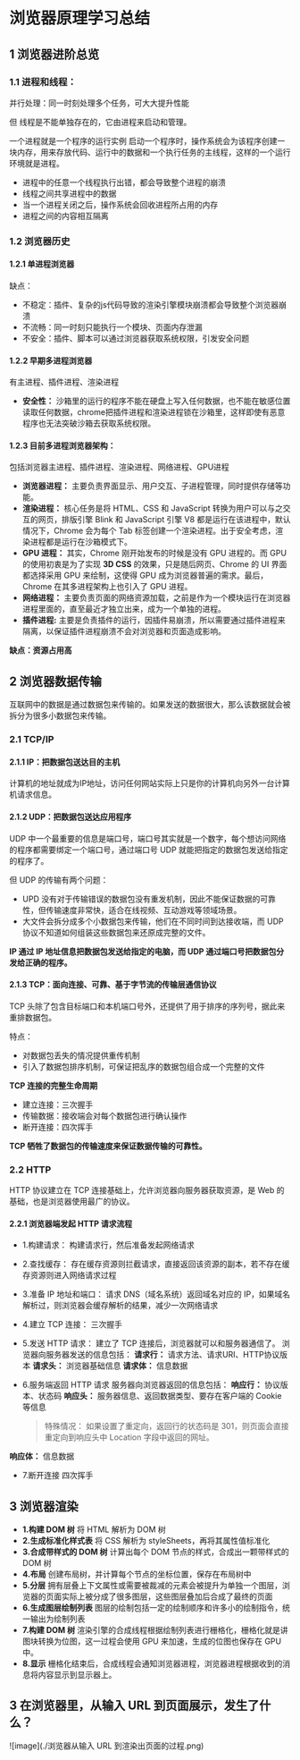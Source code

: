 # 浏览器原理学习总结
## 1 浏览器进阶总览
### 1.1 进程和线程：
并行处理：同一时刻处理多个任务，可大大提升性能

但 线程是不能单独存在的，它由进程来启动和管理。

一个进程就是一个程序的运行实例
启动一个程序时，操作系统会为该程序创建一块内存，用来存放代码、运行中的数据和一个执行任务的主线程，这样的一个运行环境就是进程。

* 进程中的任意一个线程执行出错，都会导致整个进程的崩溃
* 线程之间共享进程中的数据
* 当一个进程关闭之后，操作系统会回收进程所占用的内存
* 进程之间的内容相互隔离

### 1.2 浏览器历史
#### 1.2.1 单进程浏览器
缺点：
* 不稳定：插件、复杂的js代码导致的渲染引擎模块崩溃都会导致整个浏览器崩溃
* 不流畅：同一时刻只能执行一个模块、页面内存泄漏
* 不安全：插件、脚本可以通过浏览器获取系统权限，引发安全问题

#### 1.2.2 早期多进程浏览器
有主进程、插件进程、渲染进程
* **安全性：** 沙箱里的运行的程序不能在硬盘上写入任何数据，也不能在敏感位置读取任何数据，chrome把插件进程和渲染进程锁在沙箱里，这样即使有恶意程序也无法突破沙箱去获取系统权限。


#### 1.2.3 目前多进程浏览器架构：
包括浏览器主进程、插件进程、渲染进程、网络进程、GPU进程

* **浏览器进程：** 主要负责界面显示、用户交互、子进程管理，同时提供存储等功能。
* **渲染进程：** 核心任务是将 HTML、CSS 和 JavaScript 转换为用户可以与之交互的网页，排版引擎 Blink 和 JavaScript 引擎 V8 都是运行在该进程中，默认情况下，Chrome 会为每个 Tab 标签创建一个渲染进程。出于安全考虑，渲染进程都是运行在沙箱模式下。
* **GPU 进程：** 其实，Chrome 刚开始发布的时候是没有 GPU 进程的。而 GPU 的使用初衷是为了实现 **3D CSS** 的效果，只是随后网页、Chrome 的 UI 界面都选择采用 GPU 来绘制，这使得 GPU 成为浏览器普遍的需求。最后，Chrome 在其多进程架构上也引入了 GPU 进程。
* **网络进程：** 主要负责页面的网络资源加载，之前是作为一个模块运行在浏览器进程里面的，直至最近才独立出来，成为一个单独的进程。
* **插件进程:** 主要是负责插件的运行，因插件易崩溃，所以需要通过插件进程来隔离，以保证插件进程崩溃不会对浏览器和页面造成影响。

**缺点：资源占用高**


## 2 浏览器数据传输
互联网中的数据是通过数据包来传输的。如果发送的数据很大，那么该数据就会被拆分为很多小数据包来传输。

### 2.1 TCP/IP
#### 2.1.1 IP：把数据包送达目的主机

计算机的地址就成为IP地址，访问任何网站实际上只是你的计算机向另外一台计算机请求信息。

#### 2.1.2 UDP：把数据包送达应用程序

UDP 中一个最重要的信息是端口号，端口号其实就是一个数字，每个想访问网络的程序都需要绑定一个端口号，通过端口号 UDP 就能把指定的数据包发送给指定的程序了。

但 UDP 的传输有两个问题：
* UPD 没有对于传输错误的数据包没有重发机制，因此不能保证数据的可靠性，但传输速度非常快，适合在线视频、互动游戏等领域场景。
* 大文件会拆分成多个小数据包来传输，他们在不同时间到达接收端，而 UDP 协议不知道如何组装这些数据包来还原成完整的文件。

**IP 通过 IP 地址信息把数据包发送给指定的电脑，而 UDP 通过端口号把数据包分发给正确的程序。**

#### 2.1.3 TCP：面向连接、可靠、基于字节流的传输层通信协议

TCP 头除了包含目标端口和本机端口号外，还提供了用于排序的序列号，据此来重排数据包。

特点：
* 对数据包丢失的情况提供重传机制
* 引入了数据包排序机制，可保证把乱序的数据包组合成一个完整的文件

**TCP 连接的完整生命周期**
* 建立连接：三次握手
* 传输数据：接收端会对每个数据包进行确认操作
* 断开连接：四次挥手

**TCP 牺牲了数据包的传输速度来保证数据传输的可靠性。**

### 2.2 HTTP 
HTTP 协议建立在 TCP 连接基础上，允许浏览器向服务器获取资源，是 Web 的基础，也是浏览器使用最广的协议。

#### 2.2.1 浏览器端发起 HTTP 请求流程

* 1.构建请求：
构建请求行，然后准备发起网络请求
* 2.查找缓存：
存在缓存资源则拦截请求，直接返回该资源的副本，若不存在缓存资源则进入网络请求过程
* 3.准备 IP 地址和端口：
请求 DNS（域名系统）返回域名对应的 IP，如果域名解析过，则浏览器会缓存解析的结果，减少一次网络请求
* 4.建立 TCP 连接：
三次握手
* 5.发送 HTTP 请求：
建立了 TCP 连接后，浏览器就可以和服务器通信了。
浏览器向服务器发送的信息包括：
**请求行：** 请求方法、请求URI、HTTP协议版本
**请求头：** 浏览器基础信息
**请求体：** 信息数据
* 6.服务端返回 HTTP 请求
服务器向浏览器返回的信息包括：
**响应行：** 协议版本、状态码
**响应头：** 服务器信息、返回数据类型、要存在客户端的 Cookie 等信息

    > 特殊情况：
    > 如果设置了重定向，返回行的状态码是 301，则页面会直接重定向到响应头中 Location 字段中返回的网址。

**响应体：** 信息数据
* 7.断开连接
四次挥手

## 3 浏览器渲染
* **1.构建 DOM 树**
将 HTML 解析为 DOM 树
* **2.生成标准化样式表**
将 CSS 解析为 styleSheets，再将其属性值标准化
* **3.合成带样式的 DOM 树**
计算出每个 DOM 节点的样式，合成出一颗带样式的 DOM 树
* **4.布局**
创建布局树，并计算每个节点的坐标位置，保存在布局树中
* **5.分层**
拥有层叠上下文属性或需要被裁减的元素会被提升为单独一个图层，浏览器的页面实际上被分成了很多图层，这些图层叠加后合成了最终的页面
* **6.生成图层绘制列表**
图层的绘制包括一定的绘制顺序和许多小的绘制指令，统一输出为绘制列表
* **7.构建 DOM 树**
渲染引擎的合成线程根据绘制列表进行栅格化，栅格化就是讲图块转换为位图，这一过程会使用 GPU 来加速，生成的位图也保存在 GPU 中。
* **8.显示**
栅格化结束后，合成线程会通知浏览器进程，浏览器进程根据收到的消息将内容显示到显示器上。

## 3 在浏览器里，从输入 URL 到页面展示，发生了什么？
![image](./浏览器从输入 URL 到渲染出页面的过程.png)


























